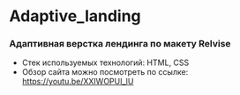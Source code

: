 # Adaptive_landing
### Адаптивная верстка лендинга по макету Relvise
* Стек используемых технологий: HTML, CSS
* Обзор сайта можно посмотреть по ссылке: https://youtu.be/XXIWOPUI_lU
